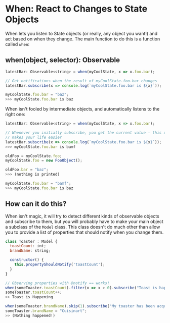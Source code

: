 # When: React to Changes to State Objects

When lets you listen to State objects (or really, any object you want!) and act based on when they change. The main function to do this is a function called `when`:

## when(object, selector): Observable

```js
latestBar: Observable<string> = when(myCoolState, x => x.foo.bar);

// Get notifications when the result of myCoolState.foo.bar changes
latestBar.subscribe(x => console.log(`myCoolState.foo.bar is ${x}`));

myCoolState.foo.bar = "baz";
>>> myCoolState.foo.bar is baz
```

When isn't fooled by intermediate objects, and automatically listens to the right one:

```js
latestBar: Observable<string> = when(myCoolState, x => x.foo.bar);

// Whenever you initially subscribe, you get the current value - this usually
// makes your life easier
latestBar.subscribe(x => console.log(`myCoolState.foo.bar is ${x}`));
>>> myCoolState.foo.bar is bamf

oldFoo = myCoolState.foo;
myCoolState.foo = new FooObject();

oldFoo.bar = "baz";
>>> (nothing is printed)

myCoolState.foo.bar = "bamf";
>>> myCoolState.foo.bar is baz
```

## How can it do this?

When isn't magic, it will try to detect different kinds of observable objects and subscribe to them, but you will probably have to make your main object a subclass of the `Model` class. This class doesn't do much other than allow you to provide a list of properties that should notify when you change them.

```js
class Toaster : Model {
  toastCount: int;
  brandName: string;

  constructor() {
    this.propertyShouldNotify('toastCount');
  }
}

// Observing properties with @notify == works!
when(someToaster.toastCount).filter(x => x > 0).subscribe("Toast is happening!");
someToaster.toastCount++;
>> Toast is Happening

when(someToaster.brandName).skip(1).subscribe("My toaster has been acquired!");
someToaster.brandName = "Cuisinart";
>> (Nothing happened!)
```